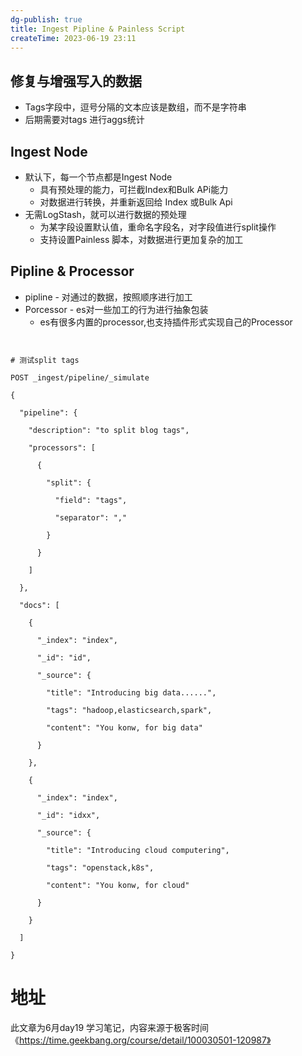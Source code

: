 ```yaml
---
dg-publish: true
title: Ingest Pipline & Painless Script
createTime: 2023-06-19 23:11  
---
```


## 修复与增强写入的数据

- Tags字段中，逗号分隔的文本应该是数组，而不是字符串
- 后期需要对tags 进行aggs统计

## Ingest Node

- 默认下，每一个节点都是Ingest Node
	- 具有预处理的能力，可拦截Index和Bulk APi能力
	- 对数据进行转换，并重新返回给 Index 或Bulk Api
- 无需LogStash，就可以进行数据的预处理
	- 为某字段设置默认值，重命名字段名，对字段值进行split操作
	- 支持设置Painless 脚本，对数据进行更加复杂的加工

## Pipline & Processor
- pipline - 对通过的数据，按照顺序进行加工
- Porcessor - es对一些加工的行为进行抽象包装
	- es有很多内置的processor,也支持插件形式实现自己的Processor

```http
  

# 测试split tags

POST _ingest/pipeline/_simulate

{

  "pipeline": {

    "description": "to split blog tags",

    "processors": [

      {

        "split": {

          "field": "tags",

          "separator": ","

        }

      }

    ]

  },

  "docs": [

    {

      "_index": "index",

      "_id": "id",

      "_source": {

        "title": "Introducing big data......",

        "tags": "hadoop,elasticsearch,spark",

        "content": "You konw, for big data"

      }

    },

    {

      "_index": "index",

      "_id": "idxx",

      "_source": {

        "title": "Introducing cloud computering",

        "tags": "openstack,k8s",

        "content": "You konw, for cloud"

      }

    }

  ]

}
```


# 地址

此文章为6月day19 学习笔记，内容来源于极客时间《https://time.geekbang.org/course/detail/100030501-120987》